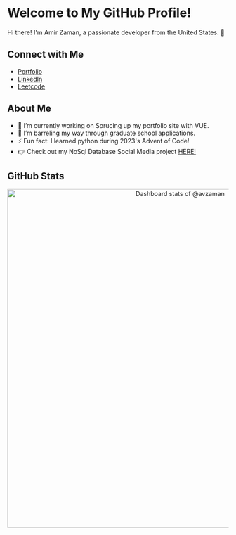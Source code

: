 # Welcome to My GitHub Profile!

Hi there! I'm Amir Zaman, a passionate developer from the United States. 👋

## Connect with Me

- [Portfolio](https://avzaman.netlify.app/)
- [LinkedIn](https://www.linkedin.com/in/zamanam/)
- [Leetcode](https://leetcode.com/avzaman/)

## About Me

- 🔭 I’m currently working on Sprucing up my portfolio site with VUE.
- 🌱 I’m barreling my way through graduate school applications.
- ⚡ Fun fact: I learned python during 2023's Advent of Code!
- 👉 Check out my NoSql Database Social Media project [HERE!]([https://obi.kean.edu/~zamanam@kean.edu/CPS3740/](https://d1cr06rwgaygko.cloudfront.net/AvzamanSocial/social-feed.php))

## GitHub Stats
<!-- Copy-paste in your Readme.md file -->
<a href="https://next.ossinsight.io/widgets/official/compose-user-dashboard-stats?user_id=107433933" target="_blank" style="display: block" align="center">
  <picture>
    <source media="(prefers-color-scheme: dark)" srcset="https://next.ossinsight.io/widgets/official/compose-user-dashboard-stats/thumbnail.png?user_id=107433933&image_size=auto&color_scheme=dark" width="771" height="auto">
    <img alt="Dashboard stats of @avzaman" src="https://next.ossinsight.io/widgets/official/compose-user-dashboard-stats/thumbnail.png?user_id=107433933&image_size=auto&color_scheme=light" width="771" height="auto">
  </picture>
</a>
<!-- Made with [OSS Insight](https://ossinsight.io/) -->
<!--
**avzaman/avzaman** is a ✨ _special_ ✨ repository because its `README.md` (this file) appears on your GitHub profile.
